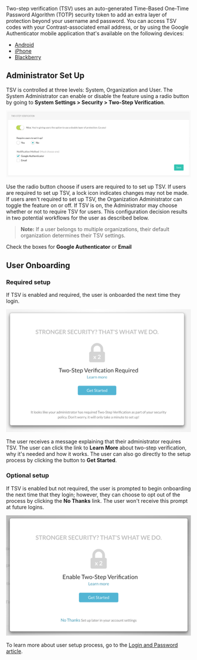 <!--
title: "Two-Step Verification"
description: "Overview and instructions for using the TSV feature"
tags: "Admin system settings Two Step Verification TSV Multi Factor Authorization Security Backup Codes Google Authenticator"
-->

Two-step verification (TSV) uses an auto-generated Time-Based One-Time Password Algorithm (TOTP) security token to add an extra layer of protection beyond your username and password. You can access TSV codes with your Contrast-associated email address, or by using the Google Authenticator mobile application that's available on the following devices:

* [Android](https://play.google.com/store/apps/details?id=com.google.android.apps.authenticator2&hl=en)
* [iPhone](https://itunes.apple.com/us/app/google-authenticator/id388497605?mt=8)
* [Blackberry](https://appworld.blackberry.com/webstore/content/29401059/?lang=en&countrycode=US)

## Administrator Set Up

TSV is controlled at three levels: System, Organization and User. The System Administrator can enable or disable the feature using a radio button by going to **System Settings > Security > Two-Step Verification**.  

<a href="assets/images/Security-two-step.png" rel="lightbox" title="Two-step verification configuration"><img class="thumbnail" src="assets/images/Security-two-step.png"/></a>

Use the radio button choose if users are required to to set up TSV. If users are required to set up TSV, a lock icon indicates changes may not be made. If users aren't required to set up TSV, the Organization Administrator can toggle the feature on or off. If TSV is on, the Administrator may choose whether or not to require TSV for users. This configuration decision results in two potential workflows for the user as described below.

> **Note:** If a user belongs to multiple organizations, their default organization determines their TSV settings.

Check the boxes for **Google Authenticator** or **Email**

## User Onboarding

### Required setup 

If TSV is enabled and required, the user is onboarded the next time they login.

<a href="assets/images/TSVOnboardReq.png" rel="lightbox" title="Required Onboarding"><img class="thumbnail" src="assets/images/TSVOnboardReq.png"/></a>

The user receives a message explaining that their administrator requires TSV. The user can click the link to **Learn More** about two-step verification, why it's needed and how it works. The user can also go directly to the setup process by clicking the button to **Get Started**. 

### Optional setup

If TSV is enabled but not required, the user is prompted to begin onboarding the next time that they login; however, they can choose to opt out of the process by clicking the **No Thanks** link. The user won't receive this prompt at future logins.

<a href="assets/images/TSVOnboardOpt.png" rel="lightbox" title="Optional Onboarding"><img class="thumbnail" src="assets/images/TSVOnboardOpt.png"/></a>

To learn more about user setup process, go to the [Login and Password article](user-account.html#loginpwd).




